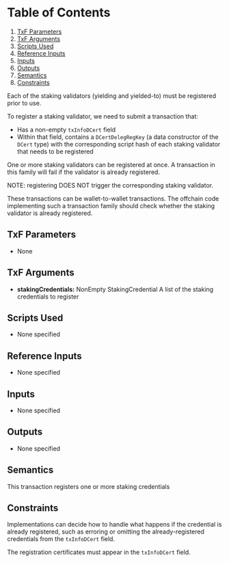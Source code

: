 # Table of Contents

1. [TxF Parameters](#orgf921065)
2. [TxF Arguments](#orga6484cd)
3. [Scripts Used](#org985268e)
4. [Reference Inputs](#org6d228d4)
5. [Inputs](#org8443af5)
6. [Outputs](#orge300cae)
7. [Semantics](#org5bbb055)
8. [Constraints](#org58cb41f)

Each of the staking validators (yielding and yielded-to) must be registered prior to use.

To register a staking validator, we need to submit a transaction that:

- Has a non-empty `txInfoDCert` field
- Within that field, contains a `DCertDelegRegKey` (a data constructor of the `DCert` type) with the corresponding script hash of each staking validator that needs to be registered

One or more staking validators can be registered at once. A transaction in this family will fail if the validator is already registered.

NOTE: registering DOES NOT trigger the corresponding staking validator.

These transactions can be wallet-to-wallet transactions. The offchain code
implementing such a transaction family should check whether the staking validator is already registered.

<a id="orgf921065"></a>

## TxF Parameters

- None

<a id="orga6484cd"></a>

## TxF Arguments

- **stakingCredentials:** NonEmpty StakingCredential
    A list of the staking credentials to register

<a id="org985268e"></a>

## Scripts Used

- None specified

<a id="org6d228d4"></a>

## Reference Inputs

- None specified

<a id="org8443af5"></a>

## Inputs

- None specified

<a id="orge300cae"></a>

## Outputs

- None specified

<a id="org5bbb055"></a>

## Semantics

This transaction registers one or more staking credentials

<a id="org58cb41f"></a>

## Constraints

Implementations can decide how to handle what happens if the credential is already registered, such as erroring or omitting the already-registered credentials from the `txInfoDCert` field.

The registration certificates must appear in the `txInfoDCert` field.
